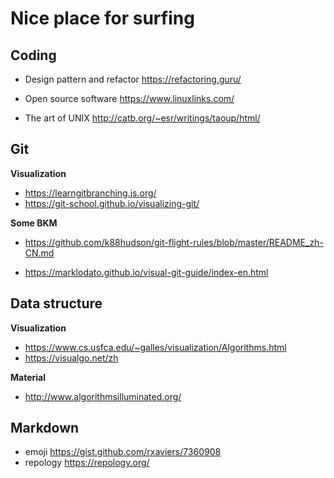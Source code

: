 # Nice place for surfing

## Coding

- Design pattern and refactor https://refactoring.guru/

- Open source software https://www.linuxlinks.com/
- The art of UNIX http://catb.org/~esr/writings/taoup/html/

## Git

**Visualization**

- https://learngitbranching.js.org/
- https://git-school.github.io/visualizing-git/

**Some BKM**

- https://github.com/k88hudson/git-flight-rules/blob/master/README_zh-CN.md

- https://marklodato.github.io/visual-git-guide/index-en.html

## Data structure

**Visualization**

- https://www.cs.usfca.edu/~galles/visualization/Algorithms.html
- https://visualgo.net/zh

**Material**

- http://www.algorithmsilluminated.org/

## Markdown

- emoji https://gist.github.com/rxaviers/7360908
- repology https://repology.org/

